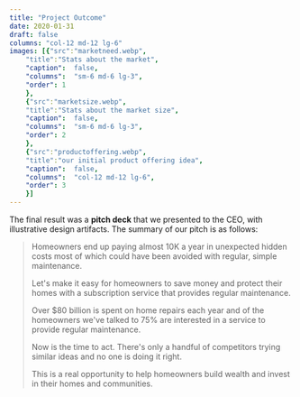 ```yaml
---
title: "Project Outcome"
date: 2020-01-31
draft: false
columns: "col-12 md-12 lg-6"
images: [{"src":"marketneed.webp",
    "title":"Stats about the market",
    "caption":  false,
    "columns":  "sm-6 md-6 lg-3",
    "order": 1
    },
    {"src":"marketsize.webp",
    "title":"Stats about the market size",
    "caption":  false,
    "columns":  "sm-6 md-6 lg-3",
    "order": 2
    },
    {"src":"productoffering.webp",
    "title":"our initial product offering idea",
    "caption":  false,
    "columns":  "col-12 md-12 lg-6",
    "order": 3
    }]
---
```

The final result was a **pitch deck** that we presented to the CEO, with illustrative design artifacts. The summary of our pitch is as follows:
> Homeowners end up paying almost 10K a year in unexpected hidden costs most of which could have been avoided with regular, simple maintenance.
> 
> Let's make it easy for homeowners to save money and protect their homes with a subscription service that provides regular maintenance.
> 
>Over $80 billion is spent on home repairs each year and of the homeowners we've talked to 75% are interested in a service to provide regular maintenance.
> 
>Now is the time to act. There's only a handful of competitors trying similar ideas and no one is doing it right.
> 
>This is a real opportunity to help homeowners build wealth and invest in their  homes and communities.